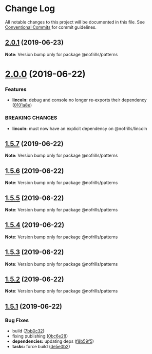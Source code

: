 # Change Log

All notable changes to this project will be documented in this file.
See [Conventional Commits](https://conventionalcommits.org) for commit guidelines.

## [2.0.1](https://github.com/nativecode-dev/nofrills/compare/@nofrills/patterns@1.5.5...@nofrills/patterns@2.0.1) (2019-06-23)

**Note:** Version bump only for package @nofrills/patterns





# [2.0.0](https://github.com/nativecode-dev/nofrills/compare/@nofrills/patterns@1.5.7...@nofrills/patterns@2.0.0) (2019-06-22)


### Features

* **lincoln:** debug and console no longer re-exports their dependency ([0101a8e](https://github.com/nativecode-dev/nofrills/commit/0101a8e))


### BREAKING CHANGES

* **lincoln:** must now have an explicit dependency on @nofrills/lincoln





## [1.5.7](https://github.com/nativecode-dev/nofrills/compare/@nofrills/patterns@1.5.6...@nofrills/patterns@1.5.7) (2019-06-22)

**Note:** Version bump only for package @nofrills/patterns





## [1.5.6](https://github.com/nativecode-dev/nofrills/compare/@nofrills/patterns@1.5.5...@nofrills/patterns@1.5.6) (2019-06-22)

**Note:** Version bump only for package @nofrills/patterns





## [1.5.5](https://github.com/nativecode-dev/nofrills/compare/@nofrills/patterns@1.5.2...@nofrills/patterns@1.5.5) (2019-06-22)

**Note:** Version bump only for package @nofrills/patterns





## [1.5.4](https://github.com/nativecode-dev/nofrills/compare/@nofrills/patterns@1.5.3...@nofrills/patterns@1.5.4) (2019-06-22)

**Note:** Version bump only for package @nofrills/patterns





## [1.5.3](https://github.com/nativecode-dev/nofrills/compare/@nofrills/patterns@1.5.2...@nofrills/patterns@1.5.3) (2019-06-22)

**Note:** Version bump only for package @nofrills/patterns





## [1.5.2](https://github.com/nativecode-dev/nofrills/compare/@nofrills/patterns@1.5.1...@nofrills/patterns@1.5.2) (2019-06-22)

**Note:** Version bump only for package @nofrills/patterns





## [1.5.1](https://github.com/nativecode-dev/nofrills/compare/@nofrills/patterns@1.5.0...@nofrills/patterns@1.5.1) (2019-06-22)


### Bug Fixes

* build ([7bb0c32](https://github.com/nativecode-dev/nofrills/commit/7bb0c32))
* fixing publishing ([0bc6e28](https://github.com/nativecode-dev/nofrills/commit/0bc6e28))
* **dependencies:** updating deps ([f8b59f5](https://github.com/nativecode-dev/nofrills/commit/f8b59f5))
* **tasks:** force build ([de5e0b2](https://github.com/nativecode-dev/nofrills/commit/de5e0b2))
